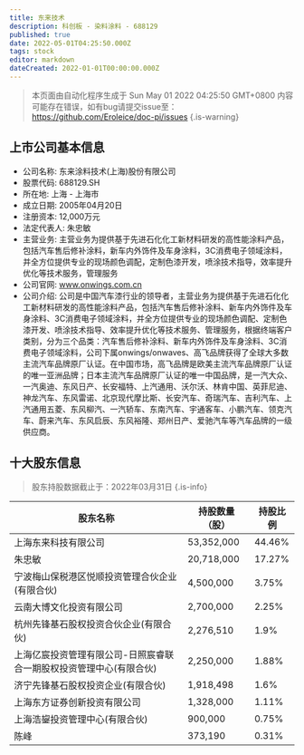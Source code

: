 ```yaml
---
title: 东来技术
description: 科创板 - 染料涂料 - 688129
published: true
date: 2022-05-01T04:25:50.000Z
tags: stock
editor: markdown
dateCreated: 2022-01-01T00:00:00.000Z
---
```


> 本页面由自动化程序生成于 Sun May 01 2022 04:25:50 GMT+0800
> 内容可能存在错误，如有bug请提交issue至：https://github.com/Eroleice/doc-pi/issues
{.is-warning}

## 上市公司基本信息
- 公司名称: 东来涂料技术(上海)股份有限公司
- 股票代码: 688129.SH
- 所在地: 上海 - 上海市
- 成立日期: 2005年04月20日
- 注册资本: 12,000万元
- 法定代表人: 朱忠敏
- 主营业务: 主营业务为提供基于先进石化化工新材料研发的高性能涂料产品，包括汽车售后修补涂料，新车内外饰件及车身涂料，3C消费电子领域涂料，并全方位提供专业的现场颜色调配，定制色漆开发，喷涂技术指导，效率提升优化等技术服务，管理服务
- 公司官网: www.onwings.com.cn
- 公司介绍: 公司是中国汽车漆行业的领导者，主营业务为提供基于先进石化化工新材料研发的高性能涂料产品，包括汽车售后修补涂料、新车内外饰件及车身涂料、3C消费电子领域涂料，并全方位提供专业的现场颜色调配、定制色漆开发、喷涂技术指导、效率提升优化等技术服务、管理服务，根据终端客户类别，分为三个品类：汽车售后修补涂料、新车内外饰件及车身涂料、3C消费电子领域涂料，公司下属onwings/onwaves、高飞品牌获得了全球大多数主流汽车品牌原厂认证。在中国市场，高飞品牌是欧美主流汽车品牌原厂认证的唯一亚洲品牌；日本主流汽车品牌原厂认证的唯一中国品牌，是一汽大众、一汽奥迪、东风日产、长安福特、上汽通用、沃尔沃、林肯中国、英菲尼迪、神龙汽车、东风雷诺、北京现代摩比斯、长安汽车、奇瑞汽车、吉利汽车、上汽通用五菱、东风柳汽、一汽轿车、东南汽车、宇通客车、小鹏汽车、领克汽车、蔚来汽车、东风启辰、东风裕隆、郑州日产、爱驰汽车等汽车品牌的一级供应商。


## 十大股东信息
> 股东持股数据截止于：2022年03月31日
{.is-info}

| 股东名称 | 持股数量（股） | 持股比例 |
| --- | --- | --- |
| 上海东来科技有限公司 | 53,352,000 | 44.46% |
| 朱忠敏 | 20,718,000 | 17.27% |
| 宁波梅山保税港区悦顺投资管理合伙企业(有限合伙) | 4,500,000 | 3.75% |
| 云南大博文化投资有限公司 | 2,700,000 | 2.25% |
| 杭州先锋基石股权投资合伙企业(有限合伙) | 2,276,510 | 1.9% |
| 上海亿宸投资管理有限公司-日照宸睿联合一期股权投资管理中心(有限合伙) | 2,250,000 | 1.88% |
| 济宁先锋基石股权投资企业(有限合伙) | 1,918,498 | 1.6% |
| 上海东方证券创新投资有限公司 | 1,328,000 | 1.11% |
| 上海浩鋆投资管理中心(有限合伙) | 900,000 | 0.75% |
| 陈峰 | 373,190 | 0.31% |




